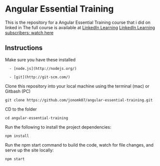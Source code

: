 # Angular Essential Training

This is the repository for a Angular Essential Training course that i did on linked in 
The full course is available at [LinkedIn Learning](https://www.linkedin.com/learning) 
[LinkedIn Learning subscribers: watch here](https://www.linkedin.com/learning/angular-2-essential-training-2)  

## Instructions

Make sure you have these installed
```
  - [node.js](http://nodejs.org/)
```
```
  - [git](http://git-scm.com/)
```
Clone this repository into your local machine using the terminal (mac) or Gitbash (PC)
```
git clone https://github.com/jonomk07/angular-essential-training.git
```
CD to the folder
```
cd angular-essential-training
```
Run the following to install the project dependencies:
```
npm install
```
Run the npm start command to build the code, watch for file changes, and serve up the site locally:
```
npm start
```
